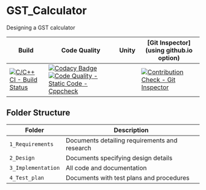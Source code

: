 # GST_Calculator
Designing a GST calculator

Build | Code Quality | Unity | [Git Inspector](using github.io option)
------|----------|-------|--------------
[![C/C++ CI - Build Status](https://github.com/Danush2208/GST_Calculator/actions/workflows/c-cpp_check.yml/badge.svg)](https://github.com/Danush2208/GST_Calculator/actions/workflows/c-cpp_check.yml) | [![Codacy Badge](https://app.codacy.com/project/badge/Grade/91039b15d57f4458bcce70ac0a3cce46)](https://www.codacy.com/gh/Danush2208/GST_Calculator/dashboard?utm_source=github.com&amp;utm_medium=referral&amp;utm_content=Danush2208/GST_Calculator&amp;utm_campaign=Badge_Grade) [![Code Quality - Static Code - Cppcheck](https://github.com/Danush2208/GST_Calculator/actions/workflows/cppcheck.yml/badge.svg)](https://github.com/Danush2208/GST_Calculator/actions/workflows/cppcheck.yml)| |[![Contribution Check - Git Inspector](https://github.com/Danush2208/GST_Calculator/actions/workflows/gitinspector.yml/badge.svg)](https://github.com/Danush2208/GST_Calculator/actions/workflows/gitinspector.yml)

## Folder Structure
Folder             | Description
------------------ | -----------------------------------------
`1_Requirements`   | Documents detailing requirements and research
`2_Design`         | Documents specifying design details
`3_Implementation` | All code and documentation
`4_Test_plan`      | Documents with test plans and procedures
